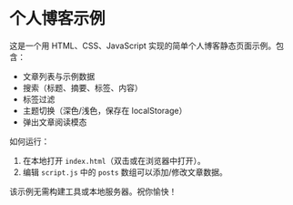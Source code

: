 # 个人博客示例

这是一个用 HTML、CSS、JavaScript 实现的简单个人博客静态页面示例。包含：

- 文章列表与示例数据
- 搜索（标题、摘要、标签、内容）
- 标签过滤
- 主题切换（深色/浅色，保存在 localStorage）
- 弹出文章阅读模态

如何运行：

1. 在本地打开 `index.html`（双击或在浏览器中打开）。
2. 编辑 `script.js` 中的 `posts` 数组可以添加/修改文章数据。

该示例无需构建工具或本地服务器。祝你愉快！
